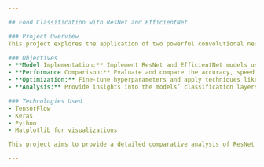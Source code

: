```yaml
---

## Food Classification with ResNet and EfficientNet

### Project Overview
This project explores the application of two powerful convolutional neural network architectures, ResNet and EfficientNet, for the task of food classification. The goal is to compare their performance in accurately categorizing various types of food images, enabling better understanding and usage of these models in practical AI applications related to culinary arts and health.

### Objectives
- **Model Implementation:** Implement ResNet and EfficientNet models using TensorFlow and Keras to classify food images.
- **Performance Comparison:** Evaluate and compare the accuracy, speed, and computational efficiency of each model on a standardized food image dataset.
- **Optimization:** Fine-tune hyperparameters and apply techniques like data augmentation to enhance model performance.
- **Analysis:** Provide insights into the models’ classification layers and decision-making processes using visualization tools.

### Technologies Used
- TensorFlow
- Keras
- Python
- Matplotlib for visualizations

This project aims to provide a detailed comparative analysis of ResNet and EfficientNet models, offering valuable insights for developers and researchers interested in applying these architectures in the food domain. The repository includes all source code, a set of pretrained models, and a Jupyter notebook that guides users through the process of training, evaluating, and understanding the models.

--- 
```

